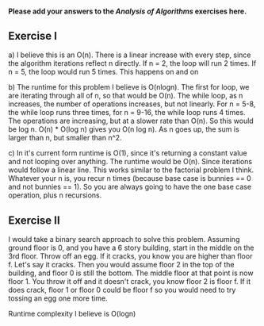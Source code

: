 #### Please add your answers to the ***Analysis of  Algorithms*** exercises here.

## Exercise I

a) I believe this is an O(n). There is a linear increase with every step, since the algorithm
iterations reflect n directly. If n = 2, the loop will run 2 times. If n = 5, the loop
would run 5 times. This happens on and on  


b) The runtime for this problem I believe is O(nlogn). The first for loop, we are iterating through all of n, 
so that would be O(n). The while loop, as n increases, the number of operations increases, but not linearly.
For n = 5-8, the while loop runs three times, for n = 9-16, the while loop runs 4 times. The operations are increasing, 
but at a slower rate than O(n). So this would be log n. O(n) * O(log n) gives you O(n log n). 
 As n goes up, the sum is larger than n, but smaller than n^2.

c) In it's current form runtime is O(1), since it's returning a constant value and not looping over anything. 
The runtime would be O(n). Since iterations would follow a linear line. This works similar to the factorial problem I think. 
Whatever your n is, you recur n times (because base case is bunnies == 0 and not bunnies == 1).  So you are always going to have 
the one base case operation, plus n recursions. 

## Exercise II

I would take a binary search approach to solve this problem. 
 Assuming ground floor is 0, and you have a 6 story building, start in the middle on the 3rd floor. Throw off an egg. If it cracks, you know you are higher than floor f. Let's say it cracks. Then you would assume floor 2 in the top of the building, and floor 0 is still the bottom. The middle floor at that point is now floor 1. You throw it off and it doesn't crack, you know floor 2 is floor f. If it does crack, floor 1 or floor 0 could be floor f so you would need to try tossing an egg one more time. 

 Runtime complexity I believe is O(logn)
